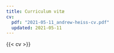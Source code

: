 ```yaml
---
title: Curriculum vitæ
cv:
  pdf: "2021-05-11_andrew-heiss-cv.pdf"
  updated: 2021-05-11
---
```


{{< cv >}}
